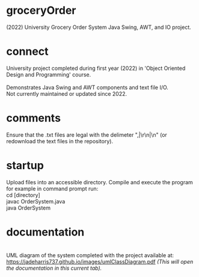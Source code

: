 # groceryOrder
(2022) University Grocery Order System Java Swing, AWT, and IO project.

# connect
University project completed during first year (2022) in 'Object Oriented Design and Programming' course. <br /><br />
Demonstrates Java Swing and AWT components and text file I/O.<br />
Not currently maintained or updated since 2022.

# comments
Ensure that the .txt files are legal with the delimeter ",|\r\n|\n" (or redownload the text files in the repository).

# startup
Upload files into an accessible directory. Compile and execute the program for example in command prompt run:<br />
cd [directory]<br />
javac OrderSystem.java<br />
java OrderSystem

# documentation
<br />UML diagram of the system completed with the project available at: https://jadeharris737.github.io/images/umlClassDiagram.pdf <i>(This will open the documentation in this current tab).</i><br />
